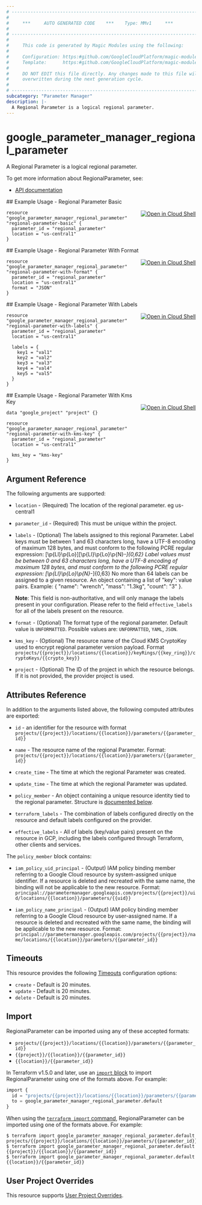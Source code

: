 ```yaml
---
# ----------------------------------------------------------------------------
#
#     ***     AUTO GENERATED CODE    ***    Type: MMv1     ***
#
# ----------------------------------------------------------------------------
#
#     This code is generated by Magic Modules using the following:
#
#     Configuration: https:#github.com/GoogleCloudPlatform/magic-modules/tree/main/mmv1/products/parametermanagerregional/RegionalParameter.yaml
#     Template:      https:#github.com/GoogleCloudPlatform/magic-modules/tree/main/mmv1/templates/terraform/resource.html.markdown.tmpl
#
#     DO NOT EDIT this file directly. Any changes made to this file will be
#     overwritten during the next generation cycle.
#
# ----------------------------------------------------------------------------
subcategory: "Parameter Manager"
description: |-
  A Regional Parameter is a logical regional parameter.
---
```


# google_parameter_manager_regional_parameter

A Regional Parameter is a logical regional parameter.


To get more information about RegionalParameter, see:

* [API documentation](https://cloud.google.com/secret-manager/parameter-manager/docs/reference/rest/v1/projects.locations.parameters)

<div class = "oics-button" style="float: right; margin: 0 0 -15px">
  <a href="https://console.cloud.google.com/cloudshell/open?cloudshell_git_repo=https%3A%2F%2Fgithub.com%2Fterraform-google-modules%2Fdocs-examples.git&cloudshell_image=gcr.io%2Fcloudshell-images%2Fcloudshell%3Alatest&cloudshell_print=.%2Fmotd&cloudshell_tutorial=.%2Ftutorial.md&cloudshell_working_dir=regional_parameter_basic&open_in_editor=main.tf" target="_blank">
    <img alt="Open in Cloud Shell" src="//gstatic.com/cloudssh/images/open-btn.svg" style="max-height: 44px; margin: 32px auto; max-width: 100%;">
  </a>
</div>
## Example Usage - Regional Parameter Basic


```hcl
resource "google_parameter_manager_regional_parameter" "regional-parameter-basic" {
  parameter_id = "regional_parameter"
  location = "us-central1"
}
```
<div class = "oics-button" style="float: right; margin: 0 0 -15px">
  <a href="https://console.cloud.google.com/cloudshell/open?cloudshell_git_repo=https%3A%2F%2Fgithub.com%2Fterraform-google-modules%2Fdocs-examples.git&cloudshell_image=gcr.io%2Fcloudshell-images%2Fcloudshell%3Alatest&cloudshell_print=.%2Fmotd&cloudshell_tutorial=.%2Ftutorial.md&cloudshell_working_dir=regional_parameter_with_format&open_in_editor=main.tf" target="_blank">
    <img alt="Open in Cloud Shell" src="//gstatic.com/cloudssh/images/open-btn.svg" style="max-height: 44px; margin: 32px auto; max-width: 100%;">
  </a>
</div>
## Example Usage - Regional Parameter With Format


```hcl
resource "google_parameter_manager_regional_parameter" "regional-parameter-with-format" {
  parameter_id = "regional_parameter"
  location = "us-central1"
  format = "JSON"
}
```
<div class = "oics-button" style="float: right; margin: 0 0 -15px">
  <a href="https://console.cloud.google.com/cloudshell/open?cloudshell_git_repo=https%3A%2F%2Fgithub.com%2Fterraform-google-modules%2Fdocs-examples.git&cloudshell_image=gcr.io%2Fcloudshell-images%2Fcloudshell%3Alatest&cloudshell_print=.%2Fmotd&cloudshell_tutorial=.%2Ftutorial.md&cloudshell_working_dir=regional_parameter_with_labels&open_in_editor=main.tf" target="_blank">
    <img alt="Open in Cloud Shell" src="//gstatic.com/cloudssh/images/open-btn.svg" style="max-height: 44px; margin: 32px auto; max-width: 100%;">
  </a>
</div>
## Example Usage - Regional Parameter With Labels


```hcl
resource "google_parameter_manager_regional_parameter" "regional-parameter-with-labels" {
  parameter_id = "regional_parameter"
  location = "us-central1"

  labels = {
    key1 = "val1"
    key2 = "val2"
    key3 = "val3"
    key4 = "val4"
    key5 = "val5"
  }
}
```
<div class = "oics-button" style="float: right; margin: 0 0 -15px">
  <a href="https://console.cloud.google.com/cloudshell/open?cloudshell_git_repo=https%3A%2F%2Fgithub.com%2Fterraform-google-modules%2Fdocs-examples.git&cloudshell_image=gcr.io%2Fcloudshell-images%2Fcloudshell%3Alatest&cloudshell_print=.%2Fmotd&cloudshell_tutorial=.%2Ftutorial.md&cloudshell_working_dir=regional_parameter_with_kms_key&open_in_editor=main.tf" target="_blank">
    <img alt="Open in Cloud Shell" src="//gstatic.com/cloudssh/images/open-btn.svg" style="max-height: 44px; margin: 32px auto; max-width: 100%;">
  </a>
</div>
## Example Usage - Regional Parameter With Kms Key


```hcl
data "google_project" "project" {}

resource "google_parameter_manager_regional_parameter" "regional-parameter-with-kms-key" {
  parameter_id = "regional_parameter"
  location = "us-central1"

  kms_key = "kms-key"
}
```

## Argument Reference

The following arguments are supported:


* `location` -
  (Required)
  The location of the regional parameter. eg us-central1

* `parameter_id` -
  (Required)
  This must be unique within the project.


* `labels` -
  (Optional)
  The labels assigned to this regional Parameter.
  Label keys must be between 1 and 63 characters long, have a UTF-8 encoding of maximum 128 bytes,
  and must conform to the following PCRE regular expression: [\p{Ll}\p{Lo}][\p{Ll}\p{Lo}\p{N}_-]{0,62}
  Label values must be between 0 and 63 characters long, have a UTF-8 encoding of maximum 128 bytes,
  and must conform to the following PCRE regular expression: [\p{Ll}\p{Lo}\p{N}_-]{0,63}
  No more than 64 labels can be assigned to a given resource.
  An object containing a list of "key": value pairs. Example:
  { "name": "wrench", "mass": "1.3kg", "count": "3" }.

  **Note**: This field is non-authoritative, and will only manage the labels present in your configuration.
  Please refer to the field `effective_labels` for all of the labels present on the resource.

* `format` -
  (Optional)
  The format type of the regional parameter.
  Default value is `UNFORMATTED`.
  Possible values are: `UNFORMATTED`, `YAML`, `JSON`.

* `kms_key` -
  (Optional)
  The resource name of the Cloud KMS CryptoKey used to encrypt regional parameter version payload. Format
  `projects/{{project}}/locations/{{location}}/keyRings/{{key_ring}}/cryptoKeys/{{crypto_key}}`

* `project` - (Optional) The ID of the project in which the resource belongs.
    If it is not provided, the provider project is used.



## Attributes Reference

In addition to the arguments listed above, the following computed attributes are exported:

* `id` - an identifier for the resource with format `projects/{{project}}/locations/{{location}}/parameters/{{parameter_id}}`

* `name` -
  The resource name of the regional Parameter. Format:
  `projects/{{project}}/locations/{{location}}/parameters/{{parameter_id}}`

* `create_time` -
  The time at which the regional Parameter was created.

* `update_time` -
  The time at which the regional Parameter was updated.

* `policy_member` -
  An object containing a unique resource identity tied to the regional parameter.
  Structure is [documented below](#nested_policy_member).

* `terraform_labels` -
  The combination of labels configured directly on the resource
   and default labels configured on the provider.

* `effective_labels` -
  All of labels (key/value pairs) present on the resource in GCP, including the labels configured through Terraform, other clients and services.


<a name="nested_policy_member"></a>The `policy_member` block contains:

* `iam_policy_uid_principal` -
  (Output)
  IAM policy binding member referring to a Google Cloud resource by system-assigned unique identifier. If
  a resource is deleted and recreated with the same name, the binding will not be applicable to the new
  resource. Format:
  `principal://parametermanager.googleapis.com/projects/{{project}}/uid/locations/{{location}}/parameters/{{uid}}`

* `iam_policy_name_principal` -
  (Output)
  IAM policy binding member referring to a Google Cloud resource by user-assigned name. If a resource is
  deleted and recreated with the same name, the binding will be applicable to the new resource. Format:
  `principal://parametermanager.googleapis.com/projects/{{project}}/name/locations/{{location}}/parameters/{{parameter_id}}`

## Timeouts

This resource provides the following
[Timeouts](https://developer.hashicorp.com/terraform/plugin/sdkv2/resources/retries-and-customizable-timeouts) configuration options:

- `create` - Default is 20 minutes.
- `update` - Default is 20 minutes.
- `delete` - Default is 20 minutes.

## Import


RegionalParameter can be imported using any of these accepted formats:

* `projects/{{project}}/locations/{{location}}/parameters/{{parameter_id}}`
* `{{project}}/{{location}}/{{parameter_id}}`
* `{{location}}/{{parameter_id}}`


In Terraform v1.5.0 and later, use an [`import` block](https://developer.hashicorp.com/terraform/language/import) to import RegionalParameter using one of the formats above. For example:

```tf
import {
  id = "projects/{{project}}/locations/{{location}}/parameters/{{parameter_id}}"
  to = google_parameter_manager_regional_parameter.default
}
```

When using the [`terraform import` command](https://developer.hashicorp.com/terraform/cli/commands/import), RegionalParameter can be imported using one of the formats above. For example:

```
$ terraform import google_parameter_manager_regional_parameter.default projects/{{project}}/locations/{{location}}/parameters/{{parameter_id}}
$ terraform import google_parameter_manager_regional_parameter.default {{project}}/{{location}}/{{parameter_id}}
$ terraform import google_parameter_manager_regional_parameter.default {{location}}/{{parameter_id}}
```

## User Project Overrides

This resource supports [User Project Overrides](https://registry.terraform.io/providers/hashicorp/google/latest/docs/guides/provider_reference#user_project_override).
